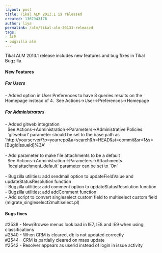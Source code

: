 ```yaml
---
layout: post
title: Tikal ALM 2013.1 is released
created: 1367943176
author: liya
permalink: /alm/tikal-alm-20131-released
tags:
- ALM
- bugzilla alm
---
```

<p>Tikal ALM 2013.1 release includes new features and bug fixes in Tikal Bugzilla.</p>
<h4>
	New Features</h4>
<h5>
	For Users</h5>
<p>- Added option in User Preferences to have 8 queries results on the Homepage instead of 4.&nbsp; See Actions-&gt;User-&gt;Preferences-&gt;Homepage</p>
<h5>
	For Administrators</h5>
<p>- Added gitweb integration<br />
	&nbsp; See Actions-&gt;Administration-&gt;Parameters-&gt;Administrative Policies<br />
	&nbsp; &#39;gitweburl&#39; parameter should be set to the base path as&nbsp; &#39;http://yourserver/?p=yourrepo&amp;a=search&amp;h=HEAD&amp;st=commit&amp;sr=1&amp;s=[BugIdIssueId]%3A&#39;<br />
	<br />
	- Add parameter to make file attachments to be a default<br />
	&nbsp; See Actions-&gt;Administration-&gt;Parameters-&gt;Attachments<br />
	&nbsp; &#39;localattachment_default&#39; parameter can be set to &#39;On&#39;<br />
	<br />
	- Bugzilla utilities: add sendmail option to updateFieldValue and updateStatusResolution function<br />
	- Bugzilla utilities: add comment option to updateStatusResolution function<br />
	- Bugzilla utilities: add addComment function<br />
	- Add script to convert singleselect custom field to multiselect custom field (migrate_singleselect2multiselect.pl)</p>
<h4>
	Bugs fixes</h4>
<p>#2538 - New/Browse menus look bad in IE7, IE8 and IE9 when using classifications<br />
	#2540 - When CRM is cleared, db is not updated correctly<br />
	#2544 - CRM is partially cleared on mass update<br />
	#2542 - Resolver appears as userid instead of login in issue activity</p>
<p>&nbsp;</p>

